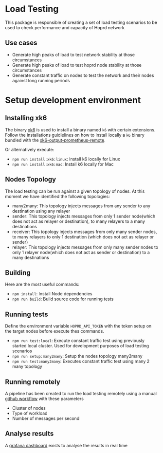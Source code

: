 # Load Testing

This package is responsible of creating a set of load testing scenarios to be used to check performance and capacity of Hoprd network

## Use cases

- Generate high peaks of load to test network stability at those circumstances
- Generate high peaks of load to test hoprd node stability at those circumstances
- Generate constant traffic on nodes to test the network and their nodes against long running periods

# Setup development environment

## Installing xk6

The binary [xk6](https://github.com/grafana/xk6) is used to install a binary named `k6` with certain extensions. Follow the installations guidlelines on how to install locally a `k6` binary bundled with the [xk6-output-prometheus-remote](https://github.com/grafana/xk6-output-prometheus-remote). 

Or alternatively execute:
- `npm run install:xk6:linux`: Install k6 locally for Linux
- `npm run install:xk6:mac`: Install k6 locally for Mac

## Nodes Topology

The load testing can be run against a given topology of nodes. At this moment we have identified the following topologies:
- many2many: This topology injects messages from any sender to any destination using any relayer
- sender: This topology injects messages from only 1 sender node(which does not act as relayer or destination), to many relayers to a many destinations
- receiver: This topology injects messages from only many sender nodes, to many relayers to only 1 destination (which does not act as relayer or sender)
- relayer: This topology injects messages from only many sender nodes to only 1 relayer node(which does not act as sender or destination) to a many destinations

## Building


Here are the most useful commands:

- `npm install`: Install Node dependencies
- `npm run build`: Build source code for running tests

## Running tests

Define the environment variable `HOPRD_API_TOKEN` with the token setup on the target nodes before execute thes commands.

- `npm run test:local`: Execute constant traffic test using previously started local cluster. Used for development purposes of load testing scenarios
- `npm run setup:many2many`: Setup the nodes topology many2many
- `npm run test:many2many`: Executes constant traffic test using many 2 many topology

## Running remotely

A pipeline has been created to run the load testing remotely using a manual [github workflow](https://github.com/hoprnet/hoprnet/actions/workflows/load-tests.yaml) with these parameters

- Cluster of nodes
- Type of workload
- Number of messages per second


## Analyse results

A [grafana dashboard](https://grafana.staging.hoprnet.link/d/01npcT44k/k6-test-result?orgId=1) exists to analyse the results in real time 